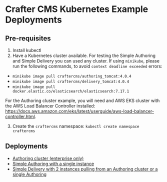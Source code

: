 # Crafter CMS Kubernetes Example Deployments

## Pre-requisites

1. Install kubectl
2. Have a Kubernetes cluster available. For testing the Simple Authoring and Simple Delivery you can used any cluster. If using `minikube`, please run the following commands, to avoid `context deadline exceeded` errors:

- `minikube image pull craftercms/authoring_tomcat:4.0.4`
- `minikube image pull craftercms/delivery_tomcat:4.0.4`
- `minikube image pull docker.elastic.co/elasticsearch/elasticsearch:7.17.1`

For the Authoring cluster example, you will need and AWS EKS cluster with the AWS Load Balancer Controller installed: https://docs.aws.amazon.com/eks/latest/userguide/aws-load-balancer-controller.html.

3. Create the `craftercms` namespace: `kubectl create namespace craftercms`

## Deployments

- [Authoring cluster (enterprise only)](authoring/cluster)
- [Simple Authoring with a single instance](authoring/simple)
- [Simple Delivery with 2 instances pulling from an Authoring cluster or a single Authoring](delivery/simple)